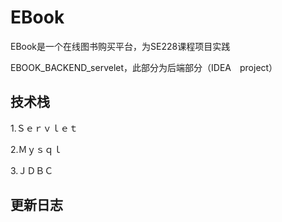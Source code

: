 EBook
==

EBook是一个在线图书购买平台，为SE228课程项目实践

EBOOK_BACKEND_servelet，此部分为后端部分（IDEA　project）


技术栈
---
1.Ｓｅｒｖｌｅｔ

2.Ｍｙｓｑｌ

3.ＪＤＢＣ

更新日志
---
